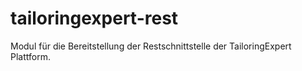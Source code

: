 # tailoringexpert-rest

Modul für die Bereitstellung der Restschnittstelle der TailoringExpert Plattform.


